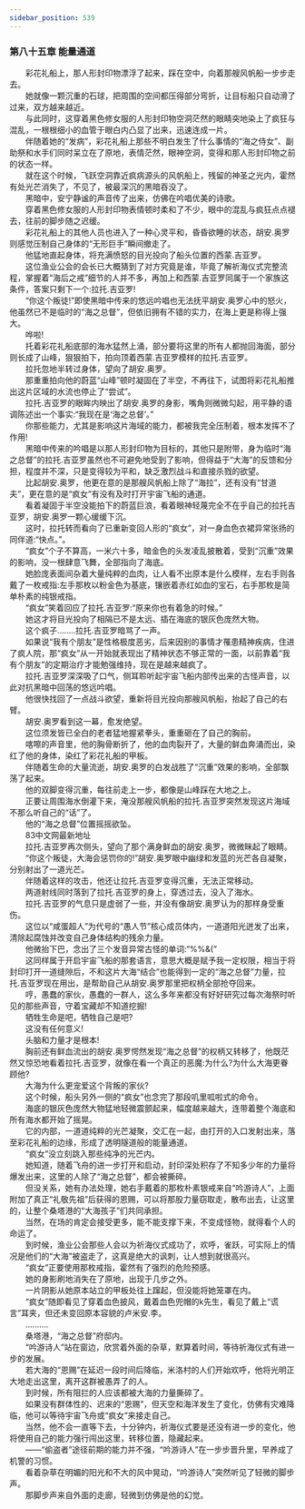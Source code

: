 ```yaml
---
sidebar_position: 539
---
```

### 第八十五章 能量通道  


　　彩花礼船上，那人形封印物漂浮了起来，踩在空中，向着那艘风帆船一步步走去。  
　　她就像一颗沉重的石球，把周围的空间都压得部分弯折，让目标船只自动滑了过来，双方越来越近。  
　　与此同时，这穿着黑色修女服的人形封印物空洞茫然的眼睛突地染上了疯狂与混乱，一根根细小的血管于眼白内凸显了出来，迅速连成一片。  
　　伴随着她的“发病”，彩花礼船上那些不明白发生了什么事情的“海之侍女”、副助祭和水手们同时呆立在了原地，表情茫然，眼神空洞，变得和那人形封印物之前的状态一样。  
　　就在这个时候，飞跃空洞靠近疯病源头的风帆船上，残留的神圣之光内，霍然有处光芒消失了，不见了，被最深沉的黑暗吞没了。  
　　黑暗中，安宁静谧的声音传了出来，仿佛在吟唱优美的诗歌。  
　　穿着黑色修女服的人形封印物表情顿时柔和了不少，眼中的混乱与疯狂点点褪去，往前的脚步随之迟缓。  
　　彩花礼船上的其他人员也进入了一种心灵平和，昏昏欲睡的状态，胡安.奥罗则感觉压制自己身体的“无形巨手”瞬间撤走了。  
　　他猛地直起身体，将充满愤怒的目光投向了船头位置的西蒙.吉亚罗。  
　　这位渔业公会的会长已大概猜到了对方究竟是谁，毕竟了解祈海仪式完整流程，掌握着“海后之戒”细节的人并不多，再加上和西蒙.吉亚罗同属于一个家族这条件，答案只剩下一个:拉托.吉亚罗!  
　　“你这个叛徒!”即使黑暗中传来的悠远吟唱也无法抚平胡安.奥罗心中的怒火，他虽然已不是临时的“海之总督”，但依旧拥有不错的实力，在海上更是称得上强大。  
　　哗啦!  
　　托着彩花礼船底部的海水猛然上涌，部分要将这里的所有人都抛回海面，部分则长成了山峰，狠狠拍下，拍向顶着西蒙.吉亚罗模样的拉托.吉亚罗。  
　　拉托忽地半转过身体，望向了胡安.奥罗。  
　　那重重拍向他的蔚蓝“山峰”顿时凝固在了半空，不再往下，试图将彩花礼船推出这片区域的水流也停止了“尝试”。  
　　拉托.吉亚罗的眼眸内映出了胡安.奥罗的身影，嘴角则微微勾起，用平静的语调陈述出一个事实:“我现在是‘海之总督’。”  
　　你那些能力，尤其是影响这片海域的能力，都被我完全压制着，根本发挥不了作用!  
　　黑暗中传来的吟唱是以那人形封印物为目标的，其他只是附带，身为临时“海之总督”的拉托.吉亚罗虽然也不可避免地受到了影响，但得益于“大海”的反馈和分担，程度并不深，只是变得较为平和，缺乏激烈战斗和直接杀戮的欲望。  
　　比起胡安.奥罗，他更在意的是那艘风帆船上除了“海拉”，还有没有“甘道夫”，更在意的是“疯女”有没有及时打开宇宙飞船的通道。  
　　看着凝固于半空没能拍下的蔚蓝巨浪，看着眼神轻蔑完全不在乎自己的拉托吉亚罗，胡安.奥罗一颗心缓缓下沉。  
　　这时，拉托转而看向了已重新变回人形的“疯女”，对一身血色衣裙异常张扬的同伴道:“快点。”。  
　　“疯女”个子不算高，一米六十多，暗金色的头发凌乱披散着，受到“沉重”效果的影响，没一根肆意飞舞，全部指向了海底。  
　　她脸庞表面间杂着大量纯粹的血肉，让人看不出原本是什么模样，左右手则各戴了一枚戒指:左手那枚以粉金色为基底，镶嵌着赤红如血的宝石，右手那枚是简单朴素的纯银戒指。  
　　“疯女”笑着回应了拉托.吉亚罗:“原来你也有着急的时候。”  
　　她这才将目光投向了相隔已不是太远、插在海底的银灰色庞然大物。  
　　这个疯子….….拉托.吉亚罗暗骂了一声。  
　　如果说“我有个朋友”是性格极度恶劣，后来因别的事情才罹患精神疾病，住进了疯人院，那“疯女”从一开始就表现出了精神状态不够正常的一面，以前靠着“我有个朋友”的定期治疗才能勉强维持，现在是越来越疯了。  
　　拉托.吉亚罗深深吸了口气，侧耳聆听起宇宙飞船内部传出来的古怪声音，以此对抗黑暗中回荡的悠远吟唱。  
　　他很快找回了一点战斗欲望，重新将目光投向那艘风帆船，抬起了自己的右臂。  
　　胡安.奥罗看到这一幕，愈发绝望。  
　　这位须发皆已全白的老者猛地握紧拳头，重重砸在了自己的胸前。  
　　喀嚓的声音里，他的胸骨断折了，他的血肉裂开了，大量的鲜血奔涌而出，染红了他的身体，染红了彩花礼船的甲板。  
　　伴随着生命的大量流逝，胡安.奥罗的白发战胜了“沉重”效果的影响，全部飘荡了起来。  
　　他的双脚变得沉重，每往前走上一步，都像是山峰踩在大地之上。  
　　正要让周围海水倒灌下来，淹没那艘风帆船的拉托.吉亚罗突然发现这片海域不那么听自己的“话”了。  
　　他的“海之总督”位置摇摇欲坠。  
　　83中文网最新地址  
　　拉托.吉亚罗再次侧头，望向了那个满身鲜血的胡安.奥罗，微微眯起了眼睛。  
　　“你这个叛徒，大海会惩罚你的!”胡安.奥罗眼中幽绿和发蓝的光芒各自凝聚，分别射出了一道光芒。  
　　伴随着这样的攻击，他还让拉托.吉亚罗变得沉重，无法正常移动。  
　　两道射线同时落到了拉托.吉亚罗的身上，穿透过去，没入了海水。  
　　拉托.吉亚罗的气息只是虚弱了一些，并没有像胡安.奥罗认为的那样身受重伤。  
　　这位以“咸蛋超人”为代号的“愚人节”核心成员体内，一道道阳光迸发了出来，清除起腐蚀并改变自己身体结构的残余力量。  
　　他微抬下巴，念出了三个发音异常古怪的单词:“%%&(”  
　　这同样属于开启宇宙飞船的那套语言，意思大概是赋予我一定权限，相当于将封印打开一道缝隙后，不和这片大海“结合”也能得到一定的“海之总督”力量，拉托.吉亚罗现在用出，是帮助自己从胡安.奥罗那里把权柄全部抢夺回来。  
　　哼，愚蠢的家伙，愚蠢的一群人，这么多年来都没有好好研究过每次海祭时听见的那些声音，守着宝藏却不知道挖掘!  
　　牺牲生命是吧，牺牲自己是吧?  
　　这没有任何意义!  
　　头脑和力量才是根本!  
　　胸前还有鲜血流出的胡安.奥罗愕然发现“海之总督”的权柄又转移了，他既茫然又惊恐地看着拉托.吉亚罗，就像在看一个真正的恶魔:为什么?为什么大海更眷顾他?  
　　大海为什么更宠爱这个背叛的家伙?  
　　这个时候，船头另外一侧的“疯女”也念完了那段叽里呱啦式的命令。  
　　海底的银灰色庞然大物猛地轻微震颤起来，幅度越来越大，连带着整个海底和所有海水都开始了摇晃。  
　　它的内部，一道道纯粹的光芒凝聚，交汇在一起，由打开的入口发射出来，落至彩花礼船的边缘，形成了透明隧道般的能量通道。  
　　“疯女”没立刻跳入那些纯净的光芒内。  
　　她知道，随着飞舟的进一步打开和启动，封印深处积存了不知多少年的力量将爆发出来，这里的人除了“海之总督”，都会被撕碎。  
　　但没关系，她有办法处理，她右手戴着的那枚朴素银戒来自“吟游诗人”，上面附加了真正“礼敬先祖”后获得的恩赐，可以将那股力量窃取走，散布出去，让这里的，让整个桑塔港的“大海孩子”们共同承担。  
　　当然，在场的肯定会接受更多，能不能支撑下来，不变成怪物，就得看个人的命运了。  
　　到时候，渔业公会那些人会以为祈海仪式成功了，欢呼，雀跃，可实际上的情况是他们的“大海”被盗走了，这真是绝大的讽刺，让人想到就很高兴。  
　　“疯女”正要使用那枚戒指，霍然有了强烈的危险预感。  
　　她的身影刷地消失在了原地，出现于几步之外。  
　　一片阴影从她原本站立的甲板处往上蹿起，但没能将她笼罩在内。  
　　“疯女”随即看见了穿着血色披风，戴着血色兜帽的k先生，看见了戴上“谎言”耳夹，但还未变回原本容貌的卢米安.李。  
　　..........  
　　桑塔港，“海之总督”府邸内。  
　　“吟游诗人”站在窗边，欣赏着外面的杂草，默算着时间，等待祈海仪式有进一步的发展。  
　　若大海的“恩赐”在延迟一段时间后降临，米洛村的人们开始欢呼，他将光明正大地走出这里，离开这群被愚弄了的人。  
　　到时候，所有阻拦的人应该都被大海的力量撕碎了。  
　　如果没有群体性的、迟来的“恩赐”，但天空和海洋发生了变化，仿佛有灾难降临，他可以等待宇宙飞舟或“疯女”来接走自己。  
　　当然，他不会一直等下去，十分钟内，祈海仪式要是还没有进一步的变化，他将使用自己的能力强行闯出这里，转移位置，隐藏起来。  
　　——“偷盗者”途径前期的能力并不强，“吟游诗人”在一步步晋升里，早养成了机警的习惯。  
　　看着杂草在明媚的阳光和不大的风中晃动，“吟游诗人”突然听见了轻微的脚步声。  
　　那脚步声来自外面的走廊，轻微到仿佛是他的幻觉。  
